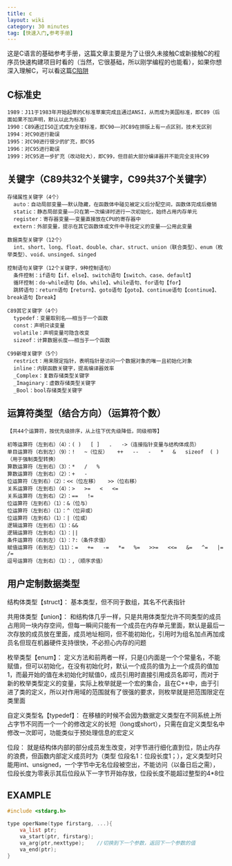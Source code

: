 ```yaml
---
title: c
layout: wiki
category: 30 minutes
tag: [快速入门,参考手册]
---
```


这是C语言的基础参考手册，这篇文章主要是为了让很久未接触C或新接触C的程序员快速构建项目时看的（当然，它很基础，所以刚学编程的也能看），如果你想深入理解C，可以看这篇[C陷阱](/wiki/tips/c%20trap)

## C标准史

~~~Text
1989：J11于1983年开始起草的C标准草案完成且通过ANSI，从而成为美国标准，即C89（后面如果不加声明，默认以此为标准）
1990：C89通过ISO正式成为全球标准，即C90——对C89在排版上有一点区别，技术无区别
1994：对C90进行勘误
1995：对C90进行很少的扩充，即C95
1996：对C95进行勘误
1999：对C95进一步扩充（改动较大），即C99，但目前大部分编译器并不能完全支持C99
~~~

## 关键字（C89共32个关键字，C99共37个关键字）

~~~Text
存储属性关键字（4个）
  auto：自动局部变量——默认隐藏，在函数体中碰见被定义后分配空间，函数体完成后撤销
  static：静态局部变量——只在第一次编译时进行一次初始化，始终占用内存单元
  register：寄存器变量——变量直接放在CPU的寄存器中
  extern：外部变量，提示在其它函数体或文件中寻找定义的变量——公用此变量

数据类型关键字（12个）
  int、short、long、float、double、char、struct、union（联合类型）、enum（枚举类型）、void、unsinged、singed

控制语句关键字（12个关键字，9种控制语句）
  条件控制：if语句【if、else】、switch语句【switch、case、default】
  循环控制：do-while语句【do、while】、while语句、for语句【for】
  跳转语句：return语句【return】、goto语句【goto】、continue语句【continue】、break语句【break】

C89其它关键字（4个）
  typedef：变量取别名——相当于一个函数
  const：声明只读变量
  volatile：声明变量可隐含改变
  sizeof：计算数据长度——相当于一个函数

C99新增关键字（5个）
  restrict：用来限定指针，表明指针是访问一个数据对象的唯一且初始化对象
  inline：内联函数关键字，提高编译器效率
  _Complex：复数存储类型关键字
  _Imaginary：虚数存储类型关键字
  _Bool：bool存储类型关键字
~~~


## 运算符类型（结合方向）（运算符个数）

~~~Text
【共44个运算符，按优先级排序，从上往下优先级降低，同级相等】

初等运算符（左到右）（4）：( )   [ ]   .   ->（连接指针变量与结构体成员）
单目运算符（右到左）（9）：!   ~（位反）   ++   --   -   *   &   sizeof  ( )（用于强制类型转换）
算数运算符（左到右）（3）：*   /   %
算数运算符（左到右）（2）：+   -
位运算符（左到右）（2）：<<（位左移）   >>（位右移）
关系运算符（左到右）（4）：>   >=   <   <=
关系运算符（左到右）（2）：==   !=
位运算符（左到右）（1）：&（位与）
位运算符（左到右）（1）：^（位异或）
位运算符（左到右）（1）：|（位或）
逻辑运算符（左到右）（1）：&&
逻辑运算符（左到右）（1）：||
条件运算符（右到左）（1）：?:（条件求值）
赋值运算符（右到左）（11）：=   +=   -=   *=   %=   >>=   <<=   &=   ^=   |=   /=
逗号运算符（左到右）（1）：,（顺序求值）
~~~





## 用户定制数据类型

结构体类型【struct】：
基本类型，但不同于数组，其名不代表指针

共用体类型【union】：
和结构体几乎一样，只是共用体类型允许不同类型的成员占用同一块内存空间，但每一瞬间只能有一个成员在内存单元里面，默认是最后一次存放的成员放在里面，成员地址相同，但不能初始化，引用时为组名加点再加成员名但现在机器硬件支持很快，不必担心内存的问题

枚举类型【enum】：
定义方法和前两者一样，只是{}内面是一个个常量名，不能赋值，但可以初始化，在没有初始化时，默认一个成员的值为上一个成员的值加1，而最开始的值在未初始化时赋值0，成员引用时直接引用成员名即可，而对于新的枚举类型定义的变量，实际上枚举就是一个宏的集合，且在C++中，由于引进了类的定义，所以对作用域的范围就有了很强的要求，则枚举就是把范围限定在类里面

自定义类型名【typedef】：
在移植的时候不会因为数据定义类型在不同系统上所占字节不同而一个一个的修改定义的长短（long或short），只需在自定义类型名中修改一次即可，功能类似于预处理信息的宏定义

位段：
就是结构体内部的部分成员发生改变，对字节进行细化直到位，防止内存的浪费，但函数内部定义成员时为（类型 位段名1：位段长度1；），定义类型时只能用int、unsigned，一个字节中无名位段被空出，不能访问（以备日后之需），位段长度为零表示其后位段从下一字节开始存放，位段长度不能超过整型的4*8位


## EXAMPLE

~~~C
#include <stdarg.h>

type operName(type firstarg, ...){
    va_list ptr;
    va_start(ptr, firstarg);
    va_arg(ptr,nexttype);    //切换到下一个参数，返回下一个参数的值
    va_end(ptr);
}
~~~
